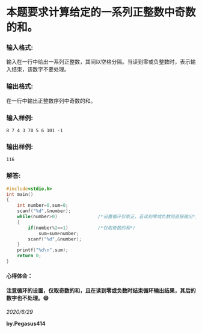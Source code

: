 # 本题要求计算给定的一系列正整数中奇数的和。
### 输入格式:
输入在一行中给出一系列正整数，其间以空格分隔。当读到零或负整数时，表示输入结束，该数字不要处理。
### 输出格式:
在一行中输出正整数序列中奇数的和。
### 输入样例:
```
8 7 4 3 70 5 6 101 -1
```
### 输出样例:
```
116
```
### 解答:
```C
#include<stdio.h>
int main()
{
    int number=0,sum=0;
    scanf("%d",&number);
    while(number>0)               /*设置循环仅取正，若读到零或负数则直接输出*/
    {
        if(number%2==1)           /*仅取奇数的和*/
            sum=sum+number;
        scanf("%d",&number);
    }
    printf("%d\n",sum);
    return 0;
}
```
#### 心得体会：
#### 注意循环的设置，仅取奇数的和，且在读到零或负数时结束循环输出结果，其后的数字也不处理。:smile:
*2020/6/29*

**by.Pegasus414**
